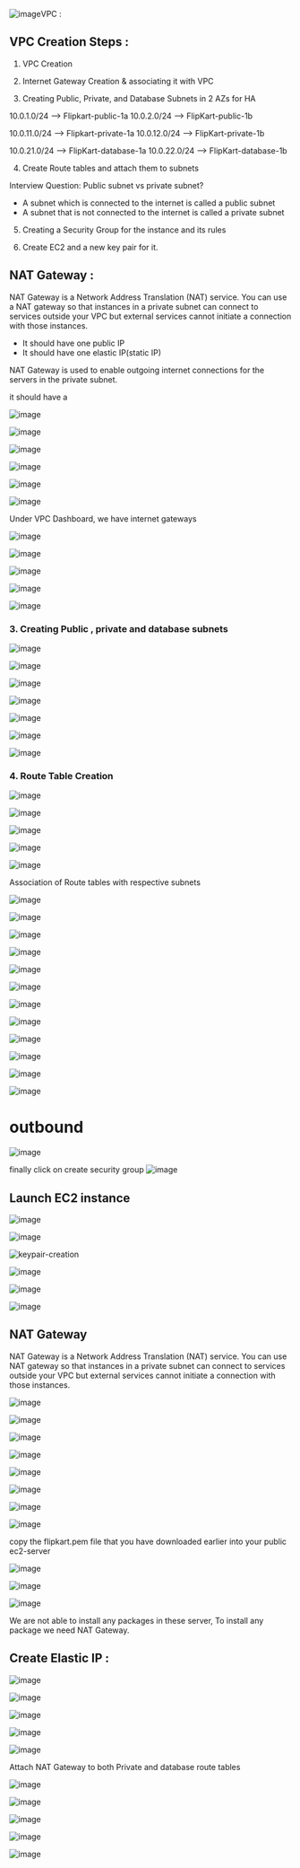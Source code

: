 ![image](https://github.com/charan-happy/30-days-30-AWS-projects/assets/89054489/58724f06-dd82-4032-af64-cf32064cb445)VPC :

VPC Creation Steps :
------------------

1. VPC Creation
 
2. Internet Gateway Creation & associating it with VPC

3. Creating Public, Private, and Database Subnets in 2 AZs for HA

10.0.1.0/24 --> Flipkart-public-1a
10.0.2.0/24 --> FlipKart-public-1b

10.0.11.0/24 --> Flipkart-private-1a
10.0.12.0/24 --> FlipKart-private-1b

10.0.21.0/24 --> FlipKart-database-1a
10.0.22.0/24 --> FlipKart-database-1b


4. Create Route tables and attach them to subnets


Interview Question: Public subnet vs private subnet?
- A subnet which is connected to the internet is called a public subnet
- A subnet that is not connected to the internet is called a private subnet

5. Creating a Security Group for the instance and its rules

6. Create EC2 and a new key pair for it.


NAT Gateway :
------------
NAT Gateway is a Network Address Translation (NAT) service. You can use a NAT gateway so that instances in a private subnet can connect to services outside your VPC but external services cannot initiate a connection with those instances.


- It should have one public IP
- It should have one elastic IP(static IP)

NAT Gateway is used to enable outgoing internet connections for the servers in the private subnet.

it should have a 





![image](https://github.com/charan-happy/30-days-30-AWS-projects/assets/89054489/e9d1a57f-68d0-419d-bc01-126eb6248a60)


![image](https://github.com/charan-happy/30-days-30-AWS-projects/assets/89054489/4d3645f9-4d37-467a-a7f0-ca20d092cf21)

![image](https://github.com/charan-happy/30-days-30-AWS-projects/assets/89054489/194e3be3-f44c-4227-bd5e-77a0e8d8c257)


![image](https://github.com/charan-happy/30-days-30-AWS-projects/assets/89054489/1d98be63-10f0-469e-9882-e8f418c6ec19)

![image](https://github.com/charan-happy/30-days-30-AWS-projects/assets/89054489/2cc52843-9c9f-46a5-a7be-3072290bde36)

![image](https://github.com/charan-happy/30-days-30-AWS-projects/assets/89054489/ee05e6f1-34eb-44b8-a3c3-9276a1746330)


Under VPC Dashboard, we have internet gateways

![image](https://github.com/charan-happy/30-days-30-AWS-projects/assets/89054489/296d3acf-5939-4e3f-8788-f48132ac8d92)


![image](https://github.com/charan-happy/30-days-30-AWS-projects/assets/89054489/34b9e735-9720-49f0-ae91-1434227ffc33)


![image](https://github.com/charan-happy/30-days-30-AWS-projects/assets/89054489/5afc6a3e-6a52-4ef2-8b63-9fb30b2f62d0)

![image](https://github.com/charan-happy/30-days-30-AWS-projects/assets/89054489/12caa22a-ff2c-429b-b6b9-4d51ec27827c)

![image](https://github.com/charan-happy/30-days-30-AWS-projects/assets/89054489/bf75cf8c-8d3d-4f12-83e7-24f8cc747b4f)

### 3. Creating Public , private and database subnets

![image](https://github.com/charan-happy/30-days-30-AWS-projects/assets/89054489/76305518-f5d9-4636-8147-06e0fc3a3926)

![image](https://github.com/charan-happy/30-days-30-AWS-projects/assets/89054489/b4480025-5fa9-4e6b-a35e-306244eda7f4)


![image](https://github.com/charan-happy/30-days-30-AWS-projects/assets/89054489/41b61854-036a-4b73-87cc-57c8c7789094)

![image](https://github.com/charan-happy/30-days-30-AWS-projects/assets/89054489/3fdc5c5a-327d-47a0-91f0-b7fa0b932553)

![image](https://github.com/charan-happy/30-days-30-AWS-projects/assets/89054489/65f50024-dcf1-4d20-a622-ebba60a970d6)

![image](https://github.com/charan-happy/30-days-30-AWS-projects/assets/89054489/e957663f-9710-49f8-b53f-5c937360353f)

![image](https://github.com/charan-happy/30-days-30-AWS-projects/assets/89054489/e900cfaf-3adf-47d0-a3f7-f30f17dafc46)

### 4. Route Table Creation
![image](https://github.com/charan-happy/30-days-30-AWS-projects/assets/89054489/19884f2d-e1fc-4815-847f-0f2b84e9e47d)

![image](https://github.com/charan-happy/30-days-30-AWS-projects/assets/89054489/ebcea0b7-e30f-4b1d-9724-9761cb0d5ffd)


![image](https://github.com/charan-happy/30-days-30-AWS-projects/assets/89054489/d45982f9-3c0a-4c65-bcb6-afdc2c0b5dd1)

![image](https://github.com/charan-happy/30-days-30-AWS-projects/assets/89054489/8caf3d8f-2e84-4901-9538-aa8c5ea50691)

![image](https://github.com/charan-happy/30-days-30-AWS-projects/assets/89054489/ec776293-f5b6-4b37-ab7b-589f98a2e6e7)

Association of Route tables with respective subnets

![image](https://github.com/charan-happy/30-days-30-AWS-projects/assets/89054489/84ef5799-b26f-4562-b7b2-12c5394e6fc0)

![image](https://github.com/charan-happy/30-days-30-AWS-projects/assets/89054489/4262f76e-c352-4a51-8124-b690b2715a01)

![image](https://github.com/charan-happy/30-days-30-AWS-projects/assets/89054489/0d41c2c4-d328-4ddc-ac2f-a407b3415a88)

![image](https://github.com/charan-happy/30-days-30-AWS-projects/assets/89054489/8394962a-8b10-4968-aa5e-9e8c4656733a)


![image](https://github.com/charan-happy/30-days-30-AWS-projects/assets/89054489/6653406a-73ca-40a7-925b-37f81c2c2268)

![image](https://github.com/charan-happy/30-days-30-AWS-projects/assets/89054489/2267eb2a-d478-4d38-bac0-42ecc85f612a)

![image](https://github.com/charan-happy/30-days-30-AWS-projects/assets/89054489/a81d83c9-be91-44e4-a0ab-65699fd4daaf)


![image](https://github.com/charan-happy/30-days-30-AWS-projects/assets/89054489/e33529be-00b1-4f3c-8003-06a8a16b97d3)

![image](https://github.com/charan-happy/30-days-30-AWS-projects/assets/89054489/00b89e0e-b669-4236-bec1-83264c24ae83)


![image](https://github.com/charan-happy/30-days-30-AWS-projects/assets/89054489/dc9d2dfd-d0fd-47d8-bb88-3dd79ebd08b6)

![image](https://github.com/charan-happy/30-days-30-AWS-projects/assets/89054489/11f93489-96a6-437a-a65c-85b479da34eb)

![image](https://github.com/charan-happy/30-days-30-AWS-projects/assets/89054489/f8da4d3f-7b8c-47d4-b191-f59f9af0e774)

# outbound

![image](https://github.com/charan-happy/30-days-30-AWS-projects/assets/89054489/65cf0c44-a9b8-49da-98ad-d0cee5653054)

finally click on create security group
![image](https://github.com/charan-happy/30-days-30-AWS-projects/assets/89054489/d36cee9b-3f7d-41d9-8ace-27915b68a8b5)


## Launch EC2 instance

![image](https://github.com/charan-happy/30-days-30-AWS-projects/assets/89054489/15118607-3f75-4f81-807f-7c2b3e8ad31e)

![image](https://github.com/charan-happy/30-days-30-AWS-projects/assets/89054489/98931de7-85c3-4ab2-91bd-c4f4212042de)


![keypair-creation](https://github.com/charan-happy/30-days-30-AWS-projects/assets/89054489/66ff43a3-43d2-46b6-8485-179b4a491eda)

![image](https://github.com/charan-happy/30-days-30-AWS-projects/assets/89054489/c0f9255b-984e-404a-a662-4b302ec5c48f)


![image](https://github.com/charan-happy/30-days-30-AWS-projects/assets/89054489/20521d38-660f-461c-8571-66ad6043a6ba)

![image](https://github.com/charan-happy/30-days-30-AWS-projects/assets/89054489/80159cf6-53f4-4f4a-b1bf-bdbbbce5c88d)


NAT Gateway 
----------

NAT Gateway is a Network Address Translation (NAT) service. You can use NAT gateway so that instances in a private subnet can connect to services outside your VPC but external services cannot initiate a connection with those instances.


![image](https://github.com/charan-happy/30-days-30-AWS-projects/assets/89054489/20233e73-e1cb-40cd-a801-8dcd5d9f03f5)

![image](https://github.com/charan-happy/30-days-30-AWS-projects/assets/89054489/c87386e3-0075-494a-a201-634fdcb9c968)

![image](https://github.com/charan-happy/30-days-30-AWS-projects/assets/89054489/5f7a66da-e3e1-4a28-a59e-5d29fc995001)

![image](https://github.com/charan-happy/30-days-30-AWS-projects/assets/89054489/99b75b8a-f1af-468a-bb79-0c054232b980)

![image](https://github.com/charan-happy/30-days-30-AWS-projects/assets/89054489/39e5b8c8-1973-47b6-96d4-8e05c72bd2a1)

![image](https://github.com/charan-happy/30-days-30-AWS-projects/assets/89054489/5a24c929-57d7-49a9-a065-97c55569393f)


![image](https://github.com/charan-happy/30-days-30-AWS-projects/assets/89054489/849e5d49-19b1-4aa3-984e-2921c868f020)


![image](https://github.com/charan-happy/30-days-30-AWS-projects/assets/89054489/59238902-53b0-4b8a-a2f7-f70c1e560f41)

copy the flipkart.pem file that you have downloaded earlier into your public ec2-server 

![image](https://github.com/charan-happy/30-days-30-AWS-projects/assets/89054489/011d77bc-4589-4aa0-8ef7-b09bfde7e4bc)

![image](https://github.com/charan-happy/30-days-30-AWS-projects/assets/89054489/47690b17-2586-410c-bcd4-47c2486fefe1)

![image](https://github.com/charan-happy/30-days-30-AWS-projects/assets/89054489/ba70c8ec-70bf-4389-bf68-31192757f7ad)


We are not able to install any packages in these server, To install any package we need NAT Gateway.

Create Elastic IP :
------------------

![image](https://github.com/charan-happy/30-days-30-AWS-projects/assets/89054489/6ceb72ce-9164-40fa-9806-63bb1208912e)


![image](https://github.com/charan-happy/30-days-30-AWS-projects/assets/89054489/0f6dbd53-57f2-4444-b31f-9a63f233aba3)


![image](https://github.com/charan-happy/30-days-30-AWS-projects/assets/89054489/26fed8ec-eb75-4c84-a552-80c9c7b1fc90)



![image](https://github.com/charan-happy/30-days-30-AWS-projects/assets/89054489/a3fd19a1-4769-45af-ab20-b01635d47357)


![image](https://github.com/charan-happy/30-days-30-AWS-projects/assets/89054489/3391a206-682c-4ccd-bc71-a71b71c51c49)

Attach NAT Gateway to both Private and database route tables


![image](https://github.com/charan-happy/30-days-30-AWS-projects/assets/89054489/4f502ed4-7c02-4869-967d-33250d10cfba)


![image](https://github.com/charan-happy/30-days-30-AWS-projects/assets/89054489/735ca8f1-9ca1-4ce0-8f03-731f3e83f0c8)

![image](https://github.com/charan-happy/30-days-30-AWS-projects/assets/89054489/4129829d-bf86-4598-bbf8-7212e17be39d)


![image](https://github.com/charan-happy/30-days-30-AWS-projects/assets/89054489/e5fcea0e-388b-4f2d-bb70-795d28376357)

![image](https://github.com/charan-happy/30-days-30-AWS-projects/assets/89054489/1ca8728b-f531-40b0-89a5-78ac301d870d)

